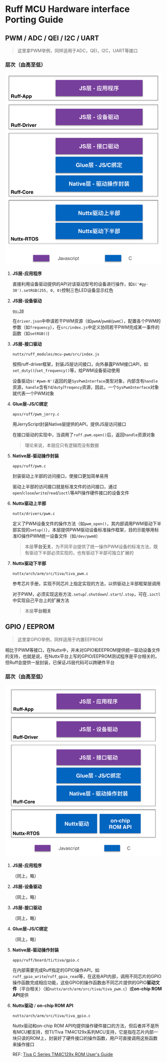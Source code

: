 # Ruff MCU Hardware interface Porting Guide

## PWM / ADC / QEI / I2C / UART

> 这里拿PWM举例，同样适用于ADC，QEI，I2C，UART等接口

### 层次（由高至低）

![RuffHWStack1](https://raw.githubusercontent.com/young-mu/notes/master/res/ruff_hw_stack1.png)

1. **JS层-应用程序**

	直接利用设备驱动提供的API对该驱动型号的设备进行操作，如`$('#gy-30').setRGB(255, 0, 0)`控制三色LED设备显示红色

2. **JS层-设备驱动** 

	[`gy-30`](https://github.com/ruff-drivers/gy-30)

   在`driver.json`中申请若干PWM资源（如`pwmA`/`pwmB`/`pwmC`），配置各个PWM的参数（如`frequency`），在`src/index.js`中定义协同若干PWM完成某一事件的函数（如`setRGB()`)

3. **JS层-接口驱动**

	`nuttx/ruff_modules/mcu-pwm/src/index.js`

   按照ruff-driver框架，封装JS层访问接口，向外暴露PWM接口API，如`set_duty()`/`set_frequency()`等，给PWM设备驱动使用
   
   设备驱动`$('#pwm-N')`返回的是`SysPwmInterface`类型对象，内部含有`handle`资源，`handle`含有`fd`/`duty`/`freqency`资源，因此，一个`SysPwmInterface`对象就代表一个PWM对象

4. **Glue层-JS/C绑定**

	`apss/ruff/pwm_jerry.c`

   用JerryScript封装Native层提供的API，提供JS层访问接口
   
   在接口驱动的实现中，当调用了`ruff.pwm.open()`后，返回`handle`资源对象
  
   > 理论来说，本层应只有逻辑而没有数据

5. **Native层-驱动操作封装**

	`apps/ruff/pwm.c`

   封装驱动上半部的访问接口，使接口更加简单易用
   
   驱动上半部的访问接口就是标准文件的访问接口，通过`open`/`close`/`write`/`read`/`ioctl`等API操作硬件接口的设备文件

6. **Nuttx驱动上半部**

	`nuttx/drivers/pwm.c`

   定义了PWM设备文件的操作方法（如`pwm_open()`，其内部调用PWM驱动下半部实现的`setup()`），本层提供PWM驱动设备标准操作框架，目的示能够用标准IO操作PWM统一设备文件（如`/dev/pwm0`）
   
   > 本层**平台无关**，为不同平台提供了统一操作PWM设备的标准方法，既有驱动下半部必须实现的，也有驱动下半部可独立扩展的

7. **Nuttx驱动下半部**

	`nuttx/arch/arm/src/tiva/tiva_pwm.c`

   参考芯片手册，实现不同芯片上指定实现的方法，以供驱动上半部框架层调用
   
   对于PWM，必须实现这些方法`.setup`/`.shutdown`/`.start`/`.stop`，可在`.ioctl`中实现自己平台上的扩展方法
   
   > 本层**平台相关**
  
## GPIO / EEPROM

> 这里拿GPIO举例，同样适用于内置EEPROM

相比于PWM等接口，在Nuttx中，并未对GPIO和EEPROM提供统一驱动设备文件的支持，也就是说，在Nuttx平台上写的GPIO/EEPROM测试程序是平台相关的，但Ruff会提供一层封装，已保证JS层代码可以跨硬件平台

### 层次（由高至低）

![RuffHWStack2](https://raw.githubusercontent.com/young-mu/notes/master/res/ruff_hw_stack2.png)

1. **JS层-应用程序**

	（同上，略）

2. **JS层-设备驱动**

	（同上，略）

3. **JS层-接口驱动** 

	（同上，略）

4. **Glue层-JS/C绑定**

	（同上，略）

5. **Native层-驱动操作封装**

	`apps/ruff/board/ti/tiva/gpio.c`

    在内部需要完成Ruff指定的GPIO操作API，如`ruff_gpio_write`/`ruff_gpio_read`等，在这些API内部，调用不同芯片的GPIO操作函数完成相应功能，这些GPIO的操作函数由不同芯片提供的GPIO**驱动文件**（平台相关）（如`nuttx/arch/arm/src/tiva/tiva_pwm.c`）或**on-chip ROM API**提供

6. **Nuttx驱动** / **on-chip ROM API**

	`nuttx/arch/arm/src/tiva/tiva_gpio.c`
	
	Nuttx驱动和on-chip ROM API均提供操作硬件接口的方法，但后者并不是所有MCU都支持，但TI/Tiva TM4C129x系列MCU支持，它是指在芯片内部一块只读的ROM上，封装好了硬件接口的操作函数，用户可直接调用这些函数来操作接口
	
	REF: [Tiva C Series TM4C129x ROM User's Guide](http://www.ti.com/lit/ug/spmu363a/spmu363a.pdf)
